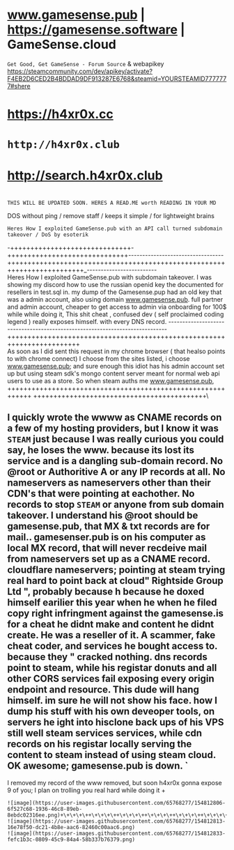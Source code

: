 # www.gamesense.pub | https://gamesense.software | GameSense.cloud
```Get Good, Get GameSense - Forum Source``` & webapikey https://steamcommunity.com/dev/apikey/activate?F4EB2D6CED2B4BDDAD9DF913287E6768&steamid=YOURSTEAMID7777777#shere
# https://h4xr0x.cc
# `http://h4xr0x.club`
# http://search.h4xr0x.club
# 
`THIS WILL BE UPDATED SOON. HERES A READ.ME worth READING IN YOUR MD`

DOS without ping / remove staff / keeps it simple / for lightweight brains                                                                                        

```Heres How I exploited GameSense.pub with an API call turned subdomain takeover / DoS by esoterik```


-+\+\+\+\++\+\+\+\++\+\+\+\++\+\+\+\++\+\+\+\++\+\+\+\+-+\+\+\+\++\+\+\+\++\+\+\+\++\+\+\+\++\+\+\+\++\+\+\+\+----------------------------------+++++++++++++++++++++++++++++++++++++++++++++++++++++++++++++++++++++++++_-------------------------	                
    Heres How I exploited GameSense.pub  with subdomain takeover. I was showing my discord how to use the russian openid key the documented for resellers in test.sql in. my dump of the Gamesense.pup had an old key that was a admin account, also using domain www.gamesense.pub. full partner and admin account, cheaper to get access to admin via onboarding for 100$ while while doing it,  This shit cheat , confused dev ( self proclaimed coding legend ) really exposes himself. with every DNS record.
 -----------------------------------------------------------------------------++++++++++++++++++++++++++++++++++++++++++++++++++++++++++++++++++++++++   
  As soon as I did sent this request in my chrome browser ( that healso points to with chrome connect) I choose from the 
  sites listed, i choose www.gamesense.pub; and sure enough this idiot has his admin account set up but using steam sdk's mongo content server meant for normal web api users to use as a store. So when steam auths me www.gamesense.pub, +\+\+\+\++\+\+\+\++\+\+\+\++\+\+\+\++\+\+\+\++\+\+\+\++\+\+\+\++\+\+\+\++\+\+\+\++\+\+\+\++\+\+\+\++\+\+\+\+
   +\+\+\+\++\+\+\+\++\+\+\+\++\+\+\+\++\+\+\+\++\+\+\+\++\+\+\+\++\+\+\+\++\+\+\
   
  I quickly wrote the wwww as CNAME  records on a few of my hosting providers, but I know it was ``STEAM`` just because I was really curious you could say, he loses the  www.  because its lost its service and is a dangling sub-domain record. No @root or Authoritive A or any IP records at all. No nameservers as nameservers other than their CDN's that were pointing at eachother. No records to stop ``STEAM`` or anyone from sub domain takeover.  I understand his @root should be gamesense.pub,  that MX & txt records are for mail.. gamesenser.pub is on his computer as local  MX record, that will never recdeive mail from nameservers set up as a CNAME record.  cloudflare nameservers; pointing at steam trying real hard to point back at cloud" Rightside Group Ltd ", probably because h  because he doxed himself earilier this year when he when he filed copy right infringment  against the gamesense.is for a cheat he didnt make and content he didnt create. He was a  reseller of it. A  scammer, fake cheat coder, and services he bought access to. because they " cracked nothing. dns records point to steam, while his registar donuts and all other CORS services fail exposing every origin endpoint and resource. This dude will hang himself. im sure he will not show his face.  how I dump his stuff with his own deveoper tools, on servers he ight into hisclone back ups of his  VPS still well steam services  services, while cdn records on his registar locally serving the content to steam instead of using steam cloud. OK awesome; gamesense.pub is down.   `
---------------------------------------------------------------------------------------------------------------------------------------   
   I removed my record of the www removed, but soon h4xr0x gonna expose 9 of you; I plan on trolling you real hard while doing it +
`````````````````````````````````````````````````````````````````````````````````````````````````````````````````````````````````````````````````````````````````````````````````
![image](https://user-images.githubusercontent.com/65768277/154812806-6f527c68-1936-46c8-89eb-8ebdc02316ee.png)+\+\+\+\++\+\+\+\++\+\+\+\++\+\+\+\++\+\+\+\++\+\+\+\++\+\+\+\+
![image](https://user-images.githubusercontent.com/65768277/154812813-16e78f50-dc21-4b8e-aac6-82460c00aac6.png)
![image](https://user-images.githubusercontent.com/65768277/154812833-fefc1b3c-0809-45c9-84a4-58b337b76379.png)

